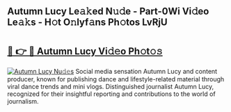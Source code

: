 ## Autumn Lucy Le𝚊𝚔ed N𝚞𝚍e - Part-0Wi Vi𝚍eo Le𝚊𝚔s - H𝚘t O𝚗lyf𝚊ns Ph𝚘tos LvRjU

# <h2><a href="http://hfaezq.feru.top/?c=Autumn+Lucy">🔗 👉 🔴 Autumn Lucy Vi𝚍𝚎o Ph𝚘t𝚘𝚜</a></h2>

[![Autumn Lucy Nu𝚍𝚎s](https://i.imgur.com/0TWrTi3.gif)](http://hfaezq.feru.top/?c=Autumn+Lucy)
Social media sensation Autumn Lucy and content producer, known for publishing dance and lifestyle-related material through viral dance trends and mini vlogs. Distinguished journalist Autumn Lucy, recognized for their insightful reporting and contributions to the world of journalism. 
